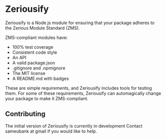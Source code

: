 # Zeriousify

Zeriousify is a Node.js module for ensuring that your package adheres to the Zerious
Module Standard (ZMS).

ZMS-compliant modules have:
 * 100% test coverage
 * Consistent code style
 * An API
 * A valid package.json
 * .gitignore and .npmignore
 * The MIT license
 * A README.md with badges

These are simple requirements, and Zeriousify includes tools for testing them. For
some of these requirements, Zeriousify can automagically change your package to make
it ZMS-compliant.

## Contributing

The initial version of Zeriousify is currently in development
Contact sameubank at gmail if you would like to help.